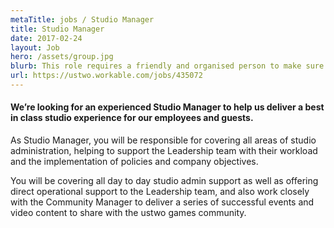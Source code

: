 ```yaml
---
metaTitle: jobs / Studio Manager
title: Studio Manager
date: 2017-02-24
layout: Job
hero: /assets/group.jpg
blurb: This role requires a friendly and organised person to make sure our studio remains one of the best places in the world to work.
url: https://ustwo.workable.com/jobs/435072
---
```


<div class="content-box squashed">

#### We’re looking for an experienced Studio Manager to help us deliver a best in class studio experience for our employees and guests.

As Studio Manager, you will be responsible for covering all areas of studio administration, helping to support the Leadership team with their workload and the implementation of policies and company objectives.

You will be covering all day to day studio admin support as well as offering direct operational support to the Leadership team, and also work closely with the Community Manager to deliver a series of successful events and video content to share with the ustwo games community. 

</div>
